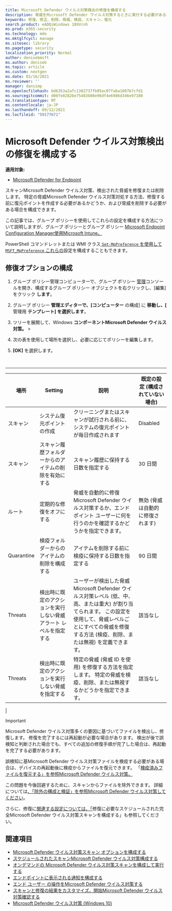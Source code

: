 ```yaml
---
title: Microsoft Defender ウイルス対策検出の修復を構成する
description: 脅威をMicrosoft Defender ウイルス対策するときに実行する必要がある操作と、検疫フォルダーに検疫されたファイルを保持する期間を構成する
keywords: 修復、修正、削除、脅威、検疫、スキャン、復元
search.product: eADQiWindows 10XVcnh
ms.prod: m365-security
ms.technology: mde
ms.mktglfcycl: manage
ms.sitesec: library
ms.pagetype: security
localization_priority: Normal
author: denisebmsft
ms.author: deniseb
ms.topic: article
ms.custom: nextgen
ms.date: 03/16/2021
ms.reviewer: ''
manager: dansimp
ms.openlocfilehash: bd6353a2afc1382737fb95ec07faba1807b7cfd1
ms.sourcegitcommit: d08fe0282be75483608e96df4e6986d346e97180
ms.translationtype: MT
ms.contentlocale: ja-JP
ms.lasthandoff: 09/12/2021
ms.locfileid: "59177671"
---
```

# <a name="configure-remediation-for-microsoft-defender-antivirus-detections"></a>Microsoft Defender ウイルス対策検出の修復を構成する


**適用対象:**

- [Microsoft Defender for Endpoint](/microsoft-365/security/defender-endpoint/)

スキャンMicrosoft Defender ウイルス対策、検出された脅威を修復または削除します。 特定の脅威Microsoft Defender ウイルス対策対処する方法、修復する前に復元ポイントを作成する必要があるかどうか、および脅威を削除する必要がある場合を構成できます。

この記事では、グループ ポリシーを使用してこれらの設定を構成する方法について説明しますが、グループ ポリシーとグループ ポリシー [Microsoft Endpoint Configuration Manager使用](/configmgr/protect/deploy-use/endpoint-antimalware-policies#threat-overrides-settings)[Microsoft Intune。](/intune/device-restrictions-configure)

PowerShell コマンドレットまたは WMI クラス[ `Set-MpPreference` を使用して](/powershell/module/defender/set-mppreference)[ `MSFT_MpPreference` これらの](/previous-versions/windows/desktop/defender/windows-defender-wmiv2-apis-portal)設定を構成することもできます。

## <a name="configure-remediation-options"></a>修復オプションの構成

1. グループ ポリシー管理コンピューターで、グループ ポリシー [管理](/previous-versions/windows/it-pro/windows-server-2008-R2-and-2008/cc731212(v=ws.11))コンソールを開き、構成するグループ ポリシー オブジェクトを右クリックし、[編集] をクリック **します**。

2. グループ ポリシー **管理エディターで、[コンピューター** の構成] に **移動し、[** 管理用 **テンプレート] を選択します**。

3. ツリーを展開して、Windows **コンポーネントMicrosoft Defender ウイルス対策。** \> 

4. 次の表を使用して場所を選択し、必要に応じてポリシーを編集します。

5. **[OK]** を選択します。

<br>

****

|場所|Setting|説明|既定の設定 (構成されていない場合)|
|---|---|---|---|
|スキャン|システム復元ポイントの作成|クリーニングまたはスキャンが試行される前に、システムの復元ポイントが毎日作成されます|Disabled|
|スキャン|スキャン履歴フォルダーからのアイテムの削除を有効にする|スキャン履歴に保持する日数を指定する|30 日間|
|ルート|定期的な修復をオフにする|脅威を自動的に修復Microsoft Defender ウイルス対策するか、エンドポイント ユーザーに何を行うのかを確認するかどうかを指定できます。|無効 (脅威は自動的に修復されます)|
|Quarantine|検疫フォルダーからのアイテムの削除を構成する|アイテムを削除する前に検疫に保持する日数を指定する|90 日間|
|Threats|検出時に既定のアクションを実行しない脅威アラート レベルを指定する|ユーザーが検出した脅威Microsoft Defender ウイルス対策レベル (低、中、高、または重大) が割り当てられます。 この設定を使用して、脅威レベルごとにすべての脅威を修復する方法 (検疫、削除、または無視) を定義できます。|該当なし|
|Threats|検出時に既定のアクションを実行しない脅威を指定する|特定の脅威 (脅威 ID を使用) を修復する方法を指定します。 特定の脅威を検疫、削除、または無視するかどうかを指定できます。|該当なし|
|

> [!IMPORTANT]
> Microsoft Defender ウイルス対策多くの要因に基づいてファイルを検出し、修復します。 修復を完了するには再起動が必要な場合があります。 検出が後で誤検知と判断された場合でも、すべての追加の修復手順が完了した場合は、再起動を完了する必要があります。
>
> 誤検知に基Microsoft Defender ウイルス対策ファイルを検疫する必要がある場合は、デバイスの再起動後に検疫からファイルを復元できます。 「[検疫済みファイルを復元する」を参照Microsoft Defender ウイルス対策。](restore-quarantined-files-microsoft-defender-antivirus.md)
>
> この問題を今後回避するために、スキャンからファイルを除外できます。 詳細については[、「除外の構成と検証」を参照Microsoft Defender ウイルス対策してください](configure-exclusions-microsoft-defender-antivirus.md)。

さらに、修復に[関連する設定については、「](scheduled-catch-up-scans-microsoft-defender-antivirus.md#remed)修復に必要なスケジュールされた完全Microsoft Defender ウイルス対策スキャンを構成する」も参照してください。

## <a name="see-also"></a>関連項目

- [Microsoft Defender ウイルス対策スキャン オプションを構成する](configure-advanced-scan-types-microsoft-defender-antivirus.md)
- [スケジュールされたスキャンMicrosoft Defender ウイルス対策構成する](scheduled-catch-up-scans-microsoft-defender-antivirus.md)
- [オンデマンドの Microsoft Defender ウイルス対策スキャンを構成して実行する](run-scan-microsoft-defender-antivirus.md)
- [エンドポイントに表示される通知を構成する](configure-notifications-microsoft-defender-antivirus.md)
- [エンド ユーザー の操作をMicrosoft Defender ウイルス対策する](configure-end-user-interaction-microsoft-defender-antivirus.md)
- [スキャンと修復の結果をカスタマイズ、開始Microsoft Defender ウイルス対策確認する](customize-run-review-remediate-scans-microsoft-defender-antivirus.md)
- [Microsoft Defender ウイルス対策 (Windows 10)](microsoft-defender-antivirus-in-windows-10.md)
